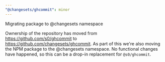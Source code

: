 ```yaml
---
"@changesets/ghcommit": minor
---
```


Migrating package to @changesets namespace

Ownership of the repository has moved from https://github.com/s0/ghcommit
to https://github.com/changesets/ghcommit. As part of this we're also moving the
NPM package to the @changesets namespace. No functional changes have happened,
so this can be a drop-in replacement for `@s0/ghcommit`.

